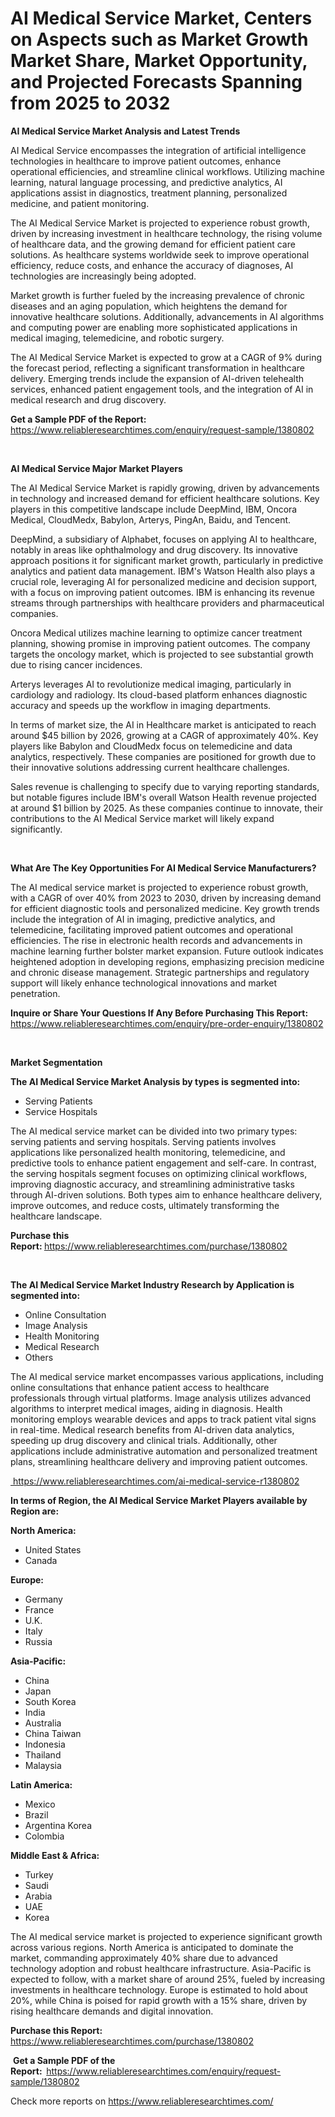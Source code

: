 <p><h1>AI Medical Service Market, Centers on Aspects such as Market Growth Market Share, Market Opportunity, and Projected Forecasts Spanning from 2025 to 2032</h1></p><p><strong>AI Medical Service Market Analysis and Latest Trends</strong></p>
<p><p>AI Medical Service encompasses the integration of artificial intelligence technologies in healthcare to improve patient outcomes, enhance operational efficiencies, and streamline clinical workflows. Utilizing machine learning, natural language processing, and predictive analytics, AI applications assist in diagnostics, treatment planning, personalized medicine, and patient monitoring.</p><p>The AI Medical Service Market is projected to experience robust growth, driven by increasing investment in healthcare technology, the rising volume of healthcare data, and the growing demand for efficient patient care solutions. As healthcare systems worldwide seek to improve operational efficiency, reduce costs, and enhance the accuracy of diagnoses, AI technologies are increasingly being adopted.</p><p>Market growth is further fueled by the increasing prevalence of chronic diseases and an aging population, which heightens the demand for innovative healthcare solutions. Additionally, advancements in AI algorithms and computing power are enabling more sophisticated applications in medical imaging, telemedicine, and robotic surgery.</p><p>The AI Medical Service Market is expected to grow at a CAGR of 9% during the forecast period, reflecting a significant transformation in healthcare delivery. Emerging trends include the expansion of AI-driven telehealth services, enhanced patient engagement tools, and the integration of AI in medical research and drug discovery.</p></p>
<p><strong>Get a Sample PDF of the Report:&nbsp;</strong> <a href="https://www.reliableresearchtimes.com/enquiry/request-sample/1380802?utm_campaign=2631&utm_medium=2&utm_source=Github&utm_content=ia&utm_term=09032025&utm_id=ai-medical-service">https://www.reliableresearchtimes.com/enquiry/request-sample/1380802</a></p>
<p>&nbsp;</p>
<p><strong>AI Medical Service Major Market Players</strong></p>
<p><p>The AI Medical Service Market is rapidly growing, driven by advancements in technology and increased demand for efficient healthcare solutions. Key players in this competitive landscape include DeepMind, IBM, Oncora Medical, CloudMedx, Babylon, Arterys, PingAn, Baidu, and Tencent.</p><p>DeepMind, a subsidiary of Alphabet, focuses on applying AI to healthcare, notably in areas like ophthalmology and drug discovery. Its innovative approach positions it for significant market growth, particularly in predictive analytics and patient data management. IBM's Watson Health also plays a crucial role, leveraging AI for personalized medicine and decision support, with a focus on improving patient outcomes. IBM is enhancing its revenue streams through partnerships with healthcare providers and pharmaceutical companies. </p><p>Oncora Medical utilizes machine learning to optimize cancer treatment planning, showing promise in improving patient outcomes. The company targets the oncology market, which is projected to see substantial growth due to rising cancer incidences. </p><p>Arterys leverages AI to revolutionize medical imaging, particularly in cardiology and radiology. Its cloud-based platform enhances diagnostic accuracy and speeds up the workflow in imaging departments. </p><p>In terms of market size, the AI in Healthcare market is anticipated to reach around $45 billion by 2026, growing at a CAGR of approximately 40%. Key players like Babylon and CloudMedx focus on telemedicine and data analytics, respectively. These companies are positioned for growth due to their innovative solutions addressing current healthcare challenges.</p><p>Sales revenue is challenging to specify due to varying reporting standards, but notable figures include IBM's overall Watson Health revenue projected at around $1 billion by 2025. As these companies continue to innovate, their contributions to the AI Medical Service market will likely expand significantly.</p></p>
<p>&nbsp;</p>
<p><strong>What Are The Key Opportunities For AI Medical Service Manufacturers?</strong></p>
<p><p>The AI medical service market is projected to experience robust growth, with a CAGR of over 40% from 2023 to 2030, driven by increasing demand for efficient diagnostic tools and personalized medicine. Key growth trends include the integration of AI in imaging, predictive analytics, and telemedicine, facilitating improved patient outcomes and operational efficiencies. The rise in electronic health records and advancements in machine learning further bolster market expansion. Future outlook indicates heightened adoption in developing regions, emphasizing precision medicine and chronic disease management. Strategic partnerships and regulatory support will likely enhance technological innovations and market penetration.</p></p>
<p><strong>Inquire or Share Your Questions If Any Before Purchasing This Report:</strong> <a href="https://www.reliableresearchtimes.com/enquiry/pre-order-enquiry/1380802?utm_campaign=2631&utm_medium=2&utm_source=Github&utm_content=ia&utm_term=09032025&utm_id=ai-medical-service">https://www.reliableresearchtimes.com/enquiry/pre-order-enquiry/1380802</a></p>
<p>&nbsp;</p>
<p><strong>Market Segmentation</strong></p>
<p><strong>The AI Medical Service Market Analysis by types is segmented into:</strong></p>
<p><ul><li>Serving Patients</li><li>Service Hospitals</li></ul></p>
<p><p>The AI medical service market can be divided into two primary types: serving patients and serving hospitals. Serving patients involves applications like personalized health monitoring, telemedicine, and predictive tools to enhance patient engagement and self-care. In contrast, the serving hospitals segment focuses on optimizing clinical workflows, improving diagnostic accuracy, and streamlining administrative tasks through AI-driven solutions. Both types aim to enhance healthcare delivery, improve outcomes, and reduce costs, ultimately transforming the healthcare landscape.</p></p>
<p><strong>Purchase this Report:&nbsp;</strong><a href="https://www.reliableresearchtimes.com/purchase/1380802?utm_campaign=2631&utm_medium=2&utm_source=Github&utm_content=ia&utm_term=09032025&utm_id=ai-medical-service">https://www.reliableresearchtimes.com/purchase/1380802</a></p>
<p>&nbsp;</p>
<p><strong>The AI Medical Service Market Industry Research by Application is segmented into:</strong></p>
<p><ul><li>Online Consultation</li><li>Image Analysis</li><li>Health Monitoring</li><li>Medical Research</li><li>Others</li></ul></p>
<p><p>The AI medical service market encompasses various applications, including online consultations that enhance patient access to healthcare professionals through virtual platforms. Image analysis utilizes advanced algorithms to interpret medical images, aiding in diagnosis. Health monitoring employs wearable devices and apps to track patient vital signs in real-time. Medical research benefits from AI-driven data analytics, speeding up drug discovery and clinical trials. Additionally, other applications include administrative automation and personalized treatment plans, streamlining healthcare delivery and improving patient outcomes.</p></p>
<p><a href="https://www.reliableresearchtimes.com/ai-medical-service-r1380802?utm_campaign=2631&utm_medium=2&utm_source=Github&utm_content=ia&utm_term=09032025&utm_id=ai-medical-service">&nbsp;https://www.reliableresearchtimes.com/ai-medical-service-r1380802</a></p>
<p><strong>In terms of Region, the AI Medical Service Market Players available by Region are:</strong></p>
<p>
    <p> <strong> North America: </strong>
        <ul>
            <li>United States</li>
            <li>Canada</li>
        </ul>
        </p> 
    <p> <strong> Europe: </strong>
        <ul>
            <li>Germany</li>
            <li>France</li>
            <li>U.K.</li>
            <li>Italy</li>
            <li>Russia</li>
        </ul>
        </p> 
    <p> <strong> Asia-Pacific: </strong>
        <ul>
            <li>China</li>
            <li>Japan</li>
            <li>South Korea</li>
            <li>India</li>
            <li>Australia</li>
            <li>China Taiwan</li>
            <li>Indonesia</li>
            <li>Thailand</li>
            <li>Malaysia</li>
        </ul>
        </p> 
    <p> <strong> Latin America: </strong>
        <ul>
            <li>Mexico</li>
            <li>Brazil</li>
            <li>Argentina Korea</li>
            <li>Colombia</li>
        </ul>
        </p> 
    <p> <strong> Middle East & Africa: </strong>
        <ul>
            <li>Turkey</li>
            <li>Saudi</li>
            <li>Arabia</li>
            <li>UAE</li>
            <li>Korea</li>
        </ul>
    </p>
    </p>
<p><p>The AI medical service market is projected to experience significant growth across various regions. North America is anticipated to dominate the market, commanding approximately 40% share due to advanced technology adoption and robust healthcare infrastructure. Asia-Pacific is expected to follow, with a market share of around 25%, fueled by increasing investments in healthcare technology. Europe is estimated to hold about 20%, while China is poised for rapid growth with a 15% share, driven by rising healthcare demands and digital innovation.</p></p>
<p><strong>Purchase this Report: </strong><a href="https://www.reliableresearchtimes.com/purchase/1380802?utm_campaign=2631&utm_medium=2&utm_source=Github&utm_content=ia&utm_term=09032025&utm_id=ai-medical-service">https://www.reliableresearchtimes.com/purchase/1380802</a></p>
<p>&nbsp;<strong>Get a Sample PDF of the Report:&nbsp;&nbsp;</strong><a href="https://www.reliableresearchtimes.com/enquiry/request-sample/1380802?utm_campaign=2631&utm_medium=2&utm_source=Github&utm_content=ia&utm_term=09032025&utm_id=ai-medical-service">https://www.reliableresearchtimes.com/enquiry/request-sample/1380802</a></p>
<p><strong></strong></p>
<p>Check more reports on <a href="https://www.reliableresearchtimes.com/?utm_campaign=2631&utm_medium=2&utm_source=Github&utm_content=ia&utm_term=09032025&utm_id=ai-medical-service">https://www.reliableresearchtimes.com/</a></p>